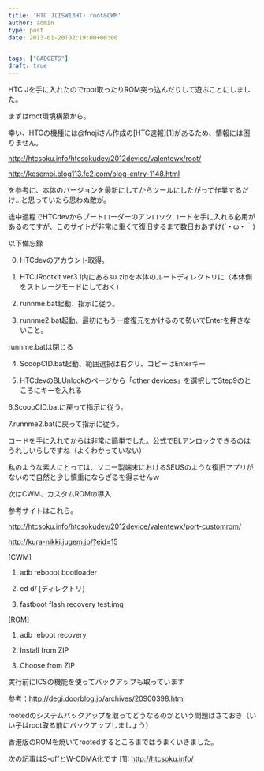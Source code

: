 ```yaml
---
title: 'HTC J(ISW13HT) root&CWM'
author: admin
type: post
date: 2013-01-20T02:19:00+00:00


tags: ["GADGETS"]
draft: true
---
```

HTC Jを手に入れたのでroot取ったりROM突っ込んだりして遊ぶことにしました。

まずはroot環境構築から。

幸い、HTCの機種には@fnojiさん作成の[HTC速報][1]があるため、情報には困りません。

http://htcsoku.info/htcsokudev/2012device/valentewx/root/

http://kesemoi.blog113.fc2.com/blog-entry-1148.html

を参考に、本体のバージョンを最新にしてからツールにしたがって作業するだけ…と思っていたら思わぬ敵が。

途中過程でHTCdevからブートローダーのアンロックコードを手に入れる必用があるのですが、このサイトが非常に重くて復旧するまで数日おあずけ(´・ω・｀)

以下備忘録

0. HTCdevのアカウント取得。

1. HTCJRootkit ver3.1内にあるsu.zipを本体のルートディレクトリに（本体側をストレージモードにしておく）

2. runnme.bat起動、指示に従う。

3. runnme2.bat起動、最初にもう一度復元をかけるので勢いでEnterを押さないこと。

runnme.batは閉じる

4. ScoopCID.bat起動、範囲選択は右クリ、コピーはEnterキー

5. HTCdevのBLUnlockのページから「other devices」を選択してStep9のところにキーを入れる

6.ScoopCID.batに戻って指示に従う。

7.runnme2.batに戻って指示に従う。

コードを手に入れてからは非常に簡単でした。公式でBLアンロックできるのはうれしいらしですね（よくわかっていない）

私のような素人にとっては、ソニー製端末におけるSEUSのような復旧アプリがないので自然と少し慎重にならざるを得ませんｗ

次はCWM、カスタムROMの導入

参考サイトはこれら。

http://htcsoku.info/htcsokudev/2012device/valentewx/port-customrom/

http://kura-nikki.jugem.jp/?eid=15

[CWM]

1. adb rebooot bootloader

2. cd d/ [ディレクトリ]

3. fastboot flash recovery test.img

[ROM]

1. adb reboot recovery

2. Install from ZIP

3. Choose from ZIP

実行前にICSの機能を使ってバックアップも取っています

参考：http://degi.doorblog.jp/archives/20900398.html

rootedのシステムバックアップを取ってどうなるのかという問題はさておき（いい子はroot取る前にバックアップしましょう）

香港版のROMを焼いてrootedするところまではうまくいきました。

次の記事はS-offとW-CDMA化です
 [1]: http://htcsoku.info/